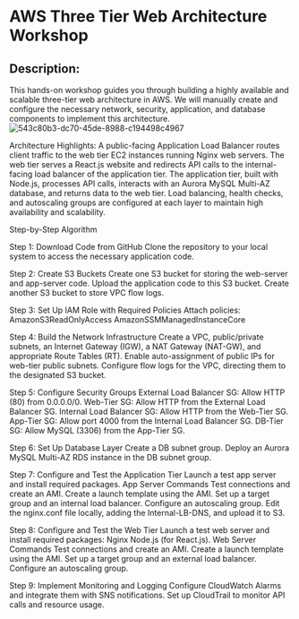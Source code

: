 # AWS Three Tier Web Architecture Workshop

## Description: 
This hands-on workshop guides you through building a highly available and scalable three-tier web architecture in AWS. We will manually create and configure the necessary network, security, application, and database components to implement this architecture.
![543c80b3-dc70-45de-8988-c194498c4967](https://github.com/user-attachments/assets/c1945c8b-0acd-411b-b165-cab01390c1da)

Architecture Highlights:
A public-facing Application Load Balancer routes client traffic to the web tier EC2 instances running Nginx web servers.
The web tier serves a React.js website and redirects API calls to the internal-facing load balancer of the application tier.
The application tier, built with Node.js, processes API calls, interacts with an Aurora MySQL Multi-AZ database, and returns data to the web tier.
Load balancing, health checks, and autoscaling groups are configured at each layer to maintain high availability and scalability.

Step-by-Step Algorithm

Step 1: Download Code from GitHub
Clone the repository to your local system to access the necessary application code.

Step 2: Create S3 Buckets
Create one S3 bucket for storing the web-server and app-server code.
Upload the application code to this S3 bucket.
Create another S3 bucket to store VPC flow logs.

Step 3: Set Up IAM Role with Required Policies
Attach policies:
AmazonS3ReadOnlyAccess
AmazonSSMManagedInstanceCore

Step 4: Build the Network Infrastructure
Create a VPC, public/private subnets, an Internet Gateway (IGW), a NAT Gateway (NAT-GW), and appropriate Route Tables (RT).
Enable auto-assignment of public IPs for web-tier public subnets.
Configure flow logs for the VPC, directing them to the designated S3 bucket.

Step 5: Configure Security Groups
External Load Balancer SG: Allow HTTP (80) from 0.0.0.0/0.
Web-Tier SG: Allow HTTP from the External Load Balancer SG.
Internal Load Balancer SG: Allow HTTP from the Web-Tier SG.
App-Tier SG: Allow port 4000 from the Internal Load Balancer SG.
DB-Tier SG: Allow MySQL (3306) from the App-Tier SG.

Step 6: Set Up Database Layer
Create a DB subnet group.
Deploy an Aurora MySQL Multi-AZ RDS instance in the DB subnet group.

Step 7: Configure and Test the Application Tier
Launch a test app server and install required packages.
App Server Commands
Test connections and create an AMI.
Create a launch template using the AMI.
Set up a target group and an internal load balancer.
Configure an autoscaling group.
Edit the nginx.conf file locally, adding the Internal-LB-DNS, and upload it to S3.

Step 8: Configure and Test the Web Tier
Launch a test web server and install required packages:
Nginx
Node.js (for React.js).
Web Server Commands
Test connections and create an AMI.
Create a launch template using the AMI.
Set up a target group and an external load balancer.
Configure an autoscaling group.

Step 9: Implement Monitoring and Logging
Configure CloudWatch Alarms and integrate them with SNS notifications.
Set up CloudTrail to monitor API calls and resource usage.
